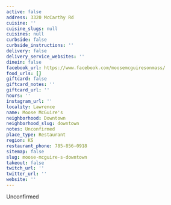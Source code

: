 ```yaml
---
active: false
address: 3320 McCarthy Rd
cuisine: ''
cuisine_slugs: null
cuisines: null
curbside: false
curbside_instructions: ''
delivery: false
delivery_service_websites: ''
dinein: false
facebook_url: https://www.facebook.com/moosemcguiresonmass/
food_urls: []
giftcard: false
giftcard_notes: ''
giftcard_url: ''
hours: ''
instagram_url: ''
locality: Lawrence
name: Moose McGuire's
neighborhood: Downtown
neighborhood_slug: downtown
notes: Unconfirmed
place_type: Restaurant
region: KS
restaurant_phone: 785-856-0918
sitemap: false
slug: moose-mcguire-s-downtown
takeout: false
twitch_url: ''
twitter_url: ''
website: ''
---
```


Unconfirmed